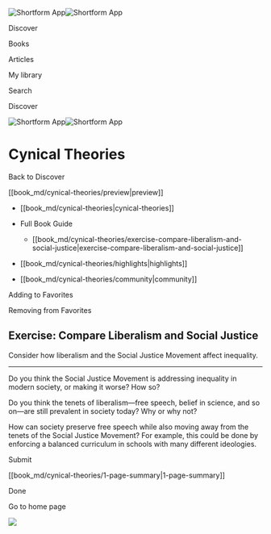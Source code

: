 ![Shortform App](/img/logo.36a2399e.svg)![Shortform App](/img/logo-dark.70c1b072.svg)

Discover

Books

Articles

My library

Search

Discover

![Shortform App](/img/logo.36a2399e.svg)![Shortform App](/img/logo-dark.70c1b072.svg)

# Cynical Theories

Back to Discover

[[book_md/cynical-theories/preview|preview]]

  * [[book_md/cynical-theories|cynical-theories]]
  * Full Book Guide

    * [[book_md/cynical-theories/exercise-compare-liberalism-and-social-justice|exercise-compare-liberalism-and-social-justice]]
  * [[book_md/cynical-theories/highlights|highlights]]
  * [[book_md/cynical-theories/community|community]]



Adding to Favorites 

Removing from Favorites 

## Exercise: Compare Liberalism and Social Justice

Consider how liberalism and the Social Justice Movement affect inequality.

* * *

Do you think the Social Justice Movement is addressing inequality in modern society, or making it worse? How so?

Do you think the tenets of liberalism—free speech, belief in science, and so on—are still prevalent in society today? Why or why not?

How can society preserve free speech while also moving away from the tenets of the Social Justice Movement? For example, this could be done by enforcing a balanced curriculum in schools with many different ideologies.

Submit 

[[book_md/cynical-theories/1-page-summary|1-page-summary]]

Done

Go to home page 

![](https://bat.bing.com/action/0?ti=56018282&Ver=2&mid=94d701f1-e264-41f7-b3e3-928d60a828fe&sid=49fff5b0636c11eeb9c611038afc8668&vid=4a005010636c11ee80c703d4c4a7acd5&vids=0&msclkid=N&pi=0&lg=en-US&sw=800&sh=600&sc=24&nwd=1&tl=Shortform%20%7C%20Book&p=https%3A%2F%2Fwww.shortform.com%2Fapp%2Fbook%2Fcynical-theories%2Fexercise-compare-liberalism-and-social-justice&r=&lt=303&evt=pageLoad&sv=1&rn=87761)
